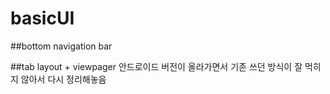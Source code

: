 # basicUI


##bottom navigation bar




##tab layout + viewpager 
안드로이드 버전이 올라가면서 기존 쓰던 방식이 잘 먹히지 않아서 다시 정리해놓음
